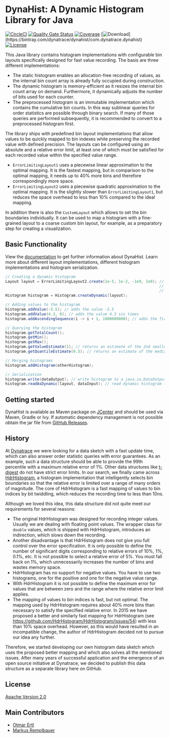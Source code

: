 # DynaHist: A Dynamic Histogram Library for Java

[![CircleCI](https://circleci.com/gh/dynatrace-oss/dynahist/tree/master.svg?style=svg)](https://circleci.com/gh/dynatrace-oss/dynahist/tree/master)
[![Quality Gate Status](https://sonarcloud.io/api/project_badges/measure?project=dynatrace-oss_dynahist&metric=alert_status)](https://sonarcloud.io/dashboard?id=dynatrace-oss_dynahist)
[![Coverage](https://sonarcloud.io/api/project_badges/measure?project=dynatrace-oss_dynahist&metric=coverage)](https://sonarcloud.io/dashboard?id=dynatrace-oss_dynahist)
[![Download](https://api.bintray.com/packages/dynatrace/dynahist/com.dynatrace.dynahist/images/download.svg?)](https://bintray.com/dynatrace/dynahist/com.dynatrace.dynahist)
[![License](https://img.shields.io/badge/License-Apache%202.0-blue.svg)](https://opensource.org/licenses/Apache-2.0)


This Java library contains histogram implementations with configurable bin layouts specifically designed for fast value recording. The basis are three different implementations:
* The static histogram enables an allocation-free recording of values, as the internal bin count array is already fully occupied during construction.
* The dynamic histogram is memory-efficient as it resizes the internal bin count array on demand. Furthermore, it dynamically adjusts the number of bits used for each counter.
* The preprocessed histogram is an immutable implementation which contains the cumulative bin counts. In this way sublinear queries for order statistics are possible through binary search. If many of those queries are performed subsequently, it is recommended to convert to a preprocessed histogram first.

The library ships with predefined bin layout implementations that allow values to be quickly mapped to bin indexes while preserving the recorded value with defined precision. The layouts can be configured using an absolute and a relative error limit, at least one of which must be satisfied for each recorded value within the specified value range.
* `ErrorLimitingLayout1` uses a piecewise linear approximation to the optimal mapping. It is the fastest mapping, but in comparison to the optimal mapping, it needs up to 40% more bins and therefore correspondingly more space.
* `ErrorLimitingLayout2` uses a piecewise quadratic approximation to the optimal mapping. It is the slightly slower than `ErrorLimitingLayout1`, but reduces the space overhead to less than 10% compared to the ideal mapping.

In addition there is also the `CustomLayout` which allows to set the bin boundaries individually. It can be used to map a histogram with a fine-grained layout to a coarse custom bin layout, for example, as a preparatory step for creating a visualization. 

## Basic Functionality

View the [documentation](https://github.com/dynatrace-oss/dynahist/tree/master/docs/description.md) to get further information about DynaHist.
Learn more about different layout implementations, different histogram implementations and histogram serialization. 

```java
// Creating a dynamic histogram
Layout layout = ErrorLimitingLayout2.create(1e-5, 1e-2, -1e9, 1e9); // limit absolute error either 
                                                                    // by 1e-5 or relative error 
                                                                    // by 1e-2 over [-1e9, 1e9]
Histogram histogram = Histogram.createDynamic(layout);             

// Adding values to the histogram
histogram.addValue(-5.5); // adds the value -5.5
histogram.addValue(4.3, 6); // adds the value 4.3 six times
histogram.addAscendingSequence(i -> i + 1, 1000000000); // adds the first billion positive integers

// Querying the histogram
histogram.getTotalCount();
histogram.getMin();
histogram.getMax();
histogram.getValueEstimate(1); // returns an estimate of the 2nd smallest value
histogram.getQuantileEstimate(0.5); // returns an estimate of the median

// Merging histograms
histogram.addHistogram(otherHistogram);

// Serialization
histogram.write(dataOutput); // write histogram to a java.io.DataOutput
histogram.readAsDynamic(layout, dataInput); // read dynamic histogram from a java.io.DataInput
```

## Getting started

DynaHist is available as Maven package on [JCenter](https://bintray.com/dynatrace/dynahist) and should be used via Maven, Gradle or Ivy.
If automatic dependency management is not possible obtain the jar file from [GitHub Releases](https://github.com/dynatrace-oss/dynahist/releases).

## History
At [Dynatrace](https://www.dynatrace.com/) we were looking for a data sketch with a fast update time, which can also answer order statistic queries with error guarantees. As an example, such a data structure should be able to provide the 99th percentile with a maximum relative error of 1%. Other data structures like [t-digest](https://github.com/tdunning/t-digest) do not have strict error limits. In our search, we finally came across [HdrHistogram](https://github.com/HdrHistogram/HdrHistogram), a histogram implementation that intelligently selects bin boundaries so that 
the relative error is limited over a range of many orders of magnitude. The core of HdrHistogram is a fast mapping of values to bin indices by bit twiddling, which reduces the recording time to less than 10ns.

Although we loved this idea, this data structure did not quite meet our requirements for several reasons:
  * The original HdrHistogram was designed for recording integer values. Usually we are dealing with floating point values. The wrapper class for `double` values, which is shipped with HdrHistogram, introduces an indirection, which slows down the recording.
  * Another disadvantage is that HdrHistogram does not give you full control over the error specification. It is only possible to define the number of significant digits corresponding to relative errors of 10%, 1%, 0.1%, etc. It is not possible to select a relative error of 5%. You must fall back on 1%, which unnecessarily increases the number of bins and wastes memory space.
  * HdrHistogram has no support for negative values. You have to use two histograms, one for the positive and one for the negative value range. 
  * With HdrHistogram it is not possible to define the maximum error for values that are between zero and the range where the relative error limit applies.
  * The mapping of values to bin indices is fast, but not optimal. The mapping used by HdrHistogram requires about 40% more bins than necessary to satisfy the specified relative error. In 2015 we have proposed a better and similarly fast mapping for HdrHistogram (see https://github.com/HdrHistogram/HdrHistogram/issues/54) with less than 10% space overhead. However, as this would have resulted in an incompatible change, the author of HdrHistogram decided not to pursue our idea any further.

Therefore, we started developing our own histogram data sketch which uses the proposed better mapping and which also solves all the mentioned issues. After many years of successful application and the emergence of an open source initiative at Dynatrace, we decided to publish this data structure as a separate library here on GitHub.

## License

[Apache Version 2.0](https://github.com/dynatrace-oss/dynahist/blob/master/LICENSE)

## Main Contributors
* [Otmar Ertl](https://github.com/oertl)
* [Markus Remplbauer](https://github.com/markusremplbauer)
